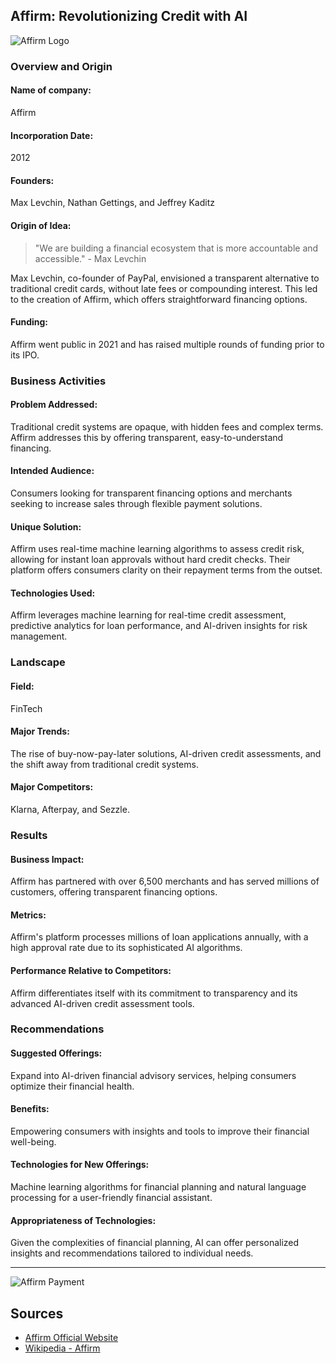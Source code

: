 ## **Affirm: Revolutionizing Credit with AI**

![Affirm Logo](./Affirm_logo.svg)

### **Overview and Origin**

#### **Name of company:** 
Affirm

#### **Incorporation Date:** 
2012

#### **Founders:** 
Max Levchin, Nathan Gettings, and Jeffrey Kaditz

#### **Origin of Idea:** 
> "We are building a financial ecosystem that is more accountable and accessible." - Max Levchin

Max Levchin, co-founder of PayPal, envisioned a transparent alternative to traditional credit cards, without late fees or compounding interest. This led to the creation of Affirm, which offers straightforward financing options.

#### **Funding:** 
Affirm went public in 2021 and has raised multiple rounds of funding prior to its IPO.

### **Business Activities**

#### **Problem Addressed:** 
Traditional credit systems are opaque, with hidden fees and complex terms. Affirm addresses this by offering transparent, easy-to-understand financing.

#### **Intended Audience:** 
Consumers looking for transparent financing options and merchants seeking to increase sales through flexible payment solutions.

#### **Unique Solution:** 
Affirm uses real-time machine learning algorithms to assess credit risk, allowing for instant loan approvals without hard credit checks. Their platform offers consumers clarity on their repayment terms from the outset.

#### **Technologies Used:** 
Affirm leverages machine learning for real-time credit assessment, predictive analytics for loan performance, and AI-driven insights for risk management.

### **Landscape**

#### **Field:** 
FinTech

#### **Major Trends:** 
The rise of buy-now-pay-later solutions, AI-driven credit assessments, and the shift away from traditional credit systems.

#### **Major Competitors:** 
Klarna, Afterpay, and Sezzle.

### **Results**

#### **Business Impact:** 
Affirm has partnered with over 6,500 merchants and has served millions of customers, offering transparent financing options.

#### **Metrics:** 
Affirm's platform processes millions of loan applications annually, with a high approval rate due to its sophisticated AI algorithms.

#### **Performance Relative to Competitors:** 
Affirm differentiates itself with its commitment to transparency and its advanced AI-driven credit assessment tools.

### **Recommendations**

#### **Suggested Offerings:** 
Expand into AI-driven financial advisory services, helping consumers optimize their financial health.

#### **Benefits:** 
Empowering consumers with insights and tools to improve their financial well-being.

#### **Technologies for New Offerings:** 
Machine learning algorithms for financial planning and natural language processing for a user-friendly financial assistant.

#### **Appropriateness of Technologies:** 
Given the complexities of financial planning, AI can offer personalized insights and recommendations tailored to individual needs.

---

![Affirm Payment](./1*QoR3rxWIbnf_YC2c3DS2VA.png)

## **Sources**
- [Affirm Official Website](https://www.affirm.com/)
- [Wikipedia - Affirm](https://en.wikipedia.org/wiki/Affirm_(company))

